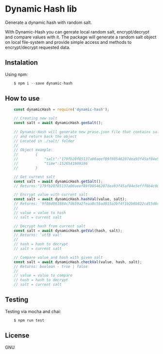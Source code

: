 # Dynamic Hash lib
Generate a dynamic hash with random salt.

With Dynamic-Hash you can genrate local random salt, encrypt/decrypt and compare values with it.
The package will generate a random salt object on local file-system and provide simple access and methods to encrypt/decrypt requested data.

## Instalation
Using npm:
```javascript
    $ npm i --save dynamic-hash 
```

## How to use
```javascript
    const dynamicHash = require('dynamic-hash');

    // Creating new salt
    const salt = await dynamicHash.genSalt();
    
    // Dynamic-Hash will generate new prase.json file that contains salt json object
    // and return back the object 
    // Located in ./salt/ folder
    // 
    // Object example: 
    //        { 
    //            "salt":"179fb28f85137a00aeef89f80546207dea93f45af04e5efff8b4c00885b827d3", 
    //            "time":1526541909196 
    //        }

    // Get current salt
    const salt = await dynamicHash.getSalt();
    // Returns:"179fb28f85137a00aeef89f80546207dea93f45af04e5efff8b4c00885b827d3"

    // Encrypt value with current salt
    const salt = await dynamicHash.hashVal(value, salt);
    // Returns: '9f86d081884c7d659a2feaa0c55ad015a3bf4f1b2b0b822cd15d6c15b0f00a08'
    // 
    // value = value to hash
    // salt = current salt

    // Decrypt hash from current salt
    const salt = await dynamicHash.getVal(hash, salt);
    // Returns: 'utf8 val'
    // 
    // hash = hash to decrypt
    // salt = current salt

    // Compare value and hash with given salt
    const salt = await dynamicHash.checkVal(value, hash, salt);
    // Returns: boolean - true | false
    // 
    // value = value to compare
    // hash = hash to decrypt
    // salt = current salt   
```
## Testing
Testing via mocha and chai:
```javascript
    $ npm run test
```
## License
GNU